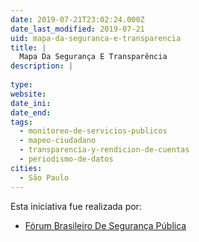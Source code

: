 ```yaml
---
date: 2019-07-21T23:02:24.000Z
date_last_modified: 2019-07-21
uid: mapa-da-seguranca-e-transparencia
title: |
  Mapa Da Segurança E Transparência
description: |
  
type: 
website: 
date_ini: 
date_end: 
tags:
  - monitoreo-de-servicios-publicos
  - mapeo-ciudadano
  - transparencia-y-rendicion-de-cuentas
  - periodismo-de-datos
cities: 
  - São Paulo
---
```


Esta iniciativa fue realizada por:

- [Fórum Brasileiro De Segurança Pública](/organizaciones/forum-brasileiro-de-seguranca-publica)
